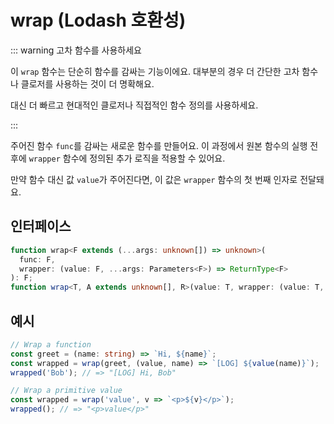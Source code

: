 # wrap (Lodash 호환성)

::: warning 고차 함수를 사용하세요

이 `wrap` 함수는 단순히 함수를 감싸는 기능이에요. 대부분의 경우 더 간단한 고차 함수나 클로저를 사용하는 것이 더 명확해요.

대신 더 빠르고 현대적인 클로저나 직접적인 함수 정의를 사용하세요.

:::

주어진 함수 `func`를 감싸는 새로운 함수를 만들어요.
이 과정에서 원본 함수의 실행 전후에 `wrapper` 함수에 정의된 추가 로직을 적용할 수 있어요.

만약 함수 대신 값 `value`가 주어진다면, 이 값은 `wrapper` 함수의 첫 번째 인자로 전달돼요.

## 인터페이스

```typescript
function wrap<F extends (...args: unknown[]) => unknown>(
  func: F,
  wrapper: (value: F, ...args: Parameters<F>) => ReturnType<F>
): F;
function wrap<T, A extends unknown[], R>(value: T, wrapper: (value: T, ...args: A) => R): (...args: A) => R;
```

## 예시

```typescript
// Wrap a function
const greet = (name: string) => `Hi, ${name}`;
const wrapped = wrap(greet, (value, name) => `[LOG] ${value(name)}`);
wrapped('Bob'); // => "[LOG] Hi, Bob"

// Wrap a primitive value
const wrapped = wrap('value', v => `<p>${v}</p>`);
wrapped(); // => "<p>value</p>"
```
